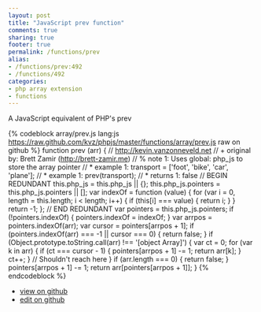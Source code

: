 ```yaml
---
layout: post
title: "JavaScript prev function"
comments: true
sharing: true
footer: true
permalink: /functions/prev
alias:
- /functions/prev:492
- /functions/492
categories:
- php array extension
- functions
---
```

A JavaScript equivalent of PHP's prev

<!-- more -->

{% codeblock array/prev.js lang:js https://raw.github.com/kvz/phpjs/master/functions/array/prev.js raw on github %}
function prev (arr) {
    // http://kevin.vanzonneveld.net
    // +   original by: Brett Zamir (http://brett-zamir.me)
    // %        note 1: Uses global: php_js to store the array pointer
    // *     example 1: transport = ['foot', 'bike', 'car', 'plane'];
    // *     example 1: prev(transport);
    // *     returns 1: false
    // BEGIN REDUNDANT
    this.php_js = this.php_js || {};
    this.php_js.pointers = this.php_js.pointers || [];
    var indexOf = function (value) {
        for (var i = 0, length = this.length; i < length; i++) {
            if (this[i] === value) {
                return i;
            }
        }
        return -1;
    };
    // END REDUNDANT
    var pointers = this.php_js.pointers;
    if (!pointers.indexOf) {
        pointers.indexOf = indexOf;
    }
    var arrpos = pointers.indexOf(arr);
    var cursor = pointers[arrpos + 1];
    if (pointers.indexOf(arr) === -1 || cursor === 0) {
        return false;
    }
    if (Object.prototype.toString.call(arr) !== '[object Array]') {
        var ct = 0;
        for (var k in arr) {
            if (ct === cursor - 1) {
                pointers[arrpos + 1] -= 1;
                return arr[k];
            }
            ct++;
        }
        // Shouldn't reach here
    }
    if (arr.length === 0) {
        return false;
    }
    pointers[arrpos + 1] -= 1;
    return arr[pointers[arrpos + 1]];
}
{% endcodeblock %}

 - [view on github](https://github.com/kvz/phpjs/blob/master/functions/array/prev.js)
 - [edit on github](https://github.com/kvz/phpjs/edit/master/functions/array/prev.js)


